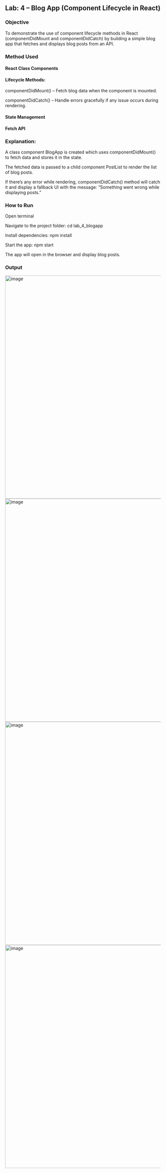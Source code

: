 ## Lab: 4 – Blog App (Component Lifecycle in React)

### Objective
To demonstrate the use of component lifecycle methods in React (componentDidMount and componentDidCatch) by building a simple blog app that fetches and displays blog posts from an API.

### Method Used
 #### React Class Components

#### Lifecycle Methods:

   componentDidMount() – Fetch blog data when the component is mounted.
   
   componentDidCatch() – Handle errors gracefully if any issue occurs during rendering.

#### State Management

#### Fetch API

### Explanation:
A class component BlogApp is created which uses componentDidMount() to fetch data and stores it in the state.

The fetched data is passed to a child component PostList to render the list of blog posts.

If there’s any error while rendering, componentDidCatch() method will catch it and display a fallback UI with the message: “Something went wrong while displaying posts.”

### How to Run

Open terminal

Navigate to the project folder:
cd lab_4_blogapp

Install dependencies:
npm install

Start the app:
npm start

The app will open in the browser and display blog posts.

### Output
<img width="1280" height="719" alt="image" src="https://github.com/user-attachments/assets/8d0564c9-b8c9-4fb3-bf2b-a902f3076b32" />
<img width="1280" height="719" alt="image" src="https://github.com/user-attachments/assets/7d88432e-6768-4b05-92f9-39f8582b3f32" />
<img width="1280" height="719" alt="image" src="https://github.com/user-attachments/assets/9654982f-eea4-4212-9980-c174300d63f8" />
<img width="1280" height="719" alt="image" src="https://github.com/user-attachments/assets/6fbc37e7-2f28-4039-a553-20968115d47c" />

